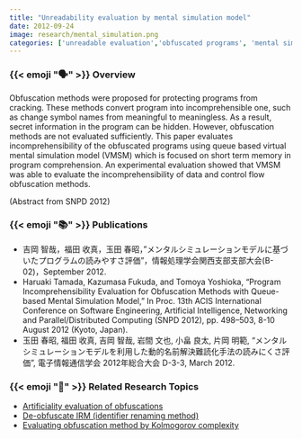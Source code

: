 ```yaml
---
title: "Unreadability evaluation by mental simulation model"
date: 2012-09-24
image: research/mental_simulation.png
categories: ['unreadable evaluation','obfuscated programs', 'mental simulation']
---
```


### {{< emoji ":speaking_head:" >}} Overview

Obfuscation methods were proposed for protecting programs from cracking.
These methods convert program into incomprehensible one, such as change symbol names from meaningful to meaningless.
As a result, secret information in the program can be hidden.
However, obfuscation methods are not evaluated sufficiently.
This paper evaluates incomprehensibility of the obfuscated programs using queue based virtual mental simulation model (VMSM) which is focused on short term memory in program comprehension.
An experimental evaluation showed that VMSM was able to evaluate the incomprehensibility of data and control flow obfuscation methods.

(Abstract from SNPD 2012)

### {{< emoji ":books:" >}} Publications

* 吉岡 智哉，福田 收真，玉田 春昭，”メンタルシミュレーションモデルに基づいたプログラムの読みやすさ評価”，情報処理学会関西支部支部大会(B-02)，September 2012.
* Haruaki Tamada, Kazumasa Fukuda, and Tomoya Yoshioka, “Program Incomprehensibility Evaluation for Obfuscation Methods with Queue-based Mental Simulation Model,” In Proc. 13th ACIS International Conference on Software Engineering, Artificial Intelligence, Networking and Parallel/Distributed Computing (SNPD 2012), pp. 498–503, 8-10 August 2012 (Kyoto, Japan).
* 玉田 春昭, 福田 收真, 吉岡 智哉, 岩間 文也, 小畠 良太, 片岡 明範, “メンタルシミュレーションモデルを利用した動的名前解決難読化手法の読みにくさ評価”, 電子情報通信学会 2012年総合大会 D-3-3, March 2012.

### {{< emoji ":mag_right:" >}} Related Research Topics

* [Artificiality evaluation of obfuscations](../artificiality_evaluation)
* [De-obfuscate IRM (identifier renaming method)](../deobfuscating_identifier_renaming)
* [Evaluating obfuscation method by Kolmogorov complexity](../evaluation_obfuscation_kolmogorov)
